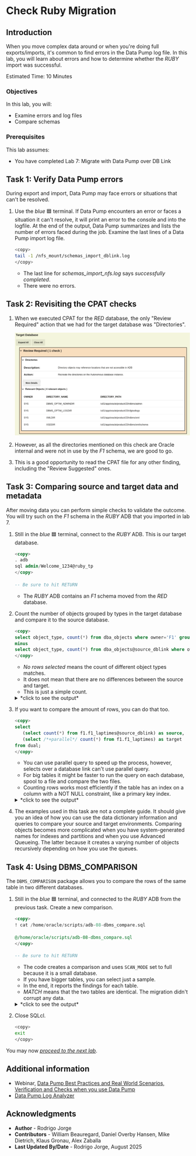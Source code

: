 # Check Ruby Migration

## Introduction

When you move complex data around or when you're doing full exports/imports, it's common to find errors in the Data Pump log file. In this lab, you will learn about errors and how to determine whether the *RUBY* import was successful.

Estimated Time: 10 Minutes

### Objectives

In this lab, you will:

* Examine errors and log files
* Compare schemas

### Prerequisites

This lab assumes:

* You have completed Lab 7: Migrate with Data Pump over DB Link

## Task 1: Verify Data Pump errors

During export and import, Data Pump may face errors or situations that can't be resolved.

1. Use the *blue* 🟦 terminal. If Data Pump encounters an error or faces a situation it can't resolve, it will print an error to the console and into the logfile. At the end of the output, Data Pump summarizes and lists the number of errors faced during the job. Examine the last lines of a Data Pump import log file.

    ``` bash
    <copy>
    tail -1 /nfs_mount/schemas_import_dblink.log
    </copy>
    ```

    * The last line for *schemas\_import\_nfs.log* says *successfully completed*.
    * There were no errors.

## Task 2: Revisiting the CPAT checks

1. When we executed CPAT for the *RED* database, the only "Review Required" action that we had for the target database was "Directories".

    ![Directories](./images/red-directories.png)

2. However, as all the directories mentioned on this check are Oracle internal and were not in use by the *F1* schema, we are good to go.

3. This is a good opportunity to read the CPAT file for any other finding, including the "Review Suggested" ones.

## Task 3: Comparing source and target data and metadata

After moving data you can perform simple checks to validate the outcome. You will try such on the *F1* schema in the *RUBY* ADB that you imported in lab 7.

1. Still in the *blue* 🟦 terminal, connect to the *RUBY* ADB. This is our target database.

    ``` sql
    <copy>
    . adb
    sql admin/Welcome_1234@ruby_tp
    </copy>

    -- Be sure to hit RETURN
    ```

    * The *RUBY* ADB contains an *F1* schema moved from the *RED* database.

2. Count the number of objects grouped by types in the target database and compare it to the source database.

    ``` sql
    <copy>
    select object_type, count(*) from dba_objects where owner='F1' group by object_type
    minus
    select object_type, count(*) from dba_objects@source_dblink where owner='F1' group by object_type;
    </copy>
    ```

    * *No rows selected* means the count of different object types matches.
    * It does not mean that there are no differences between the source and target.
    * This is just a simple count.

    <details>
    <summary>*click to see the output*</summary>

    ``` text
    SQL> select object_type, count(*) from dba_objects where owner='F1' group by object_type
         minus
         select object_type, count(*) from dba_objects@source_dblink where owner='F1' group by object_type;

    no rows selected
    ```

    </details>

3. If you want to compare the amount of rows, you can do that too.

    ``` sql
    <copy>
    select
       (select count(*) from f1.f1_laptimes@source_dblink) as source,
       (select /*+parallel*/ count(*) from f1.f1_laptimes) as target
    from dual;
    </copy>
    ```

    * You can use parallel query to speed up the process, however, selects over a database link can't use parallel query.
    * For big tables it might be faster to run the query on each database, spool to a file and compare the two files.
    * Counting rows works most efficiently if the table has an index on a column with a NOT NULL constraint, like a primary key index.

    <details>
    <summary>*click to see the output*</summary>

    ``` text
    SOURCE     TARGET
    ---------- ----------
    571047     571047
    ```

    </details>

4. The examples used in this task are not a complete guide. It should give you an idea of how you can use the data dictionary information and queries to compare your source and target environments. Comparing objects becomes more complicated when you have system-generated names for indexes and partitions and when you use Advanced Queueing. The latter because it creates a varying number of objects recursively depending on how you use the queues.

## Task 4: Using DBMS_COMPARISON

The `DBMS_COMPARISON` package allows you to compare the rows of the same table in two different databases.

1. Still in the *blue* 🟦 terminal, and connected to the *RUBY* ADB from the previous task. Create a new comparison.

    ``` sql
    <copy>
    ! cat /home/oracle/scripts/adb-08-dbms_compare.sql

    @/home/oracle/scripts/adb-08-dbms_compare.sql
    </copy>

    -- Be sure to hit RETURN
    ```

    * The code creates a comparison and uses `SCAN_MODE` set to full because it is a small database.
    * If you have bigger tables, you can select just a sample.
    * In the end, it reports the findings for each table.
    * *MATCH* means that the two tables are identical. The migration didn't corrupt any data.

    <details>
    <summary>*click to see the output*</summary>

    ``` text
    SQL> ! cat /home/oracle/scripts/adb-08-dbms_compare.sql
    SET SERVEROUT ON

    DECLARE
      V_COMPARISON_NAME VARCHAR2(128);
      V_RESULT          BOOLEAN;
      V_COMPARISON_OUT  DBMS_COMPARISON.COMPARISON_TYPE;
    BEGIN
      FOR T IN (
        SELECT OWNER, TABLE_NAME
          FROM ALL_TABLES
         WHERE OWNER IN ('F1','HR','PM','IX','SH','BI')
      ) LOOP
        BEGIN
          V_COMPARISON_NAME := 'CMP_' || T.TABLE_NAME;

          -- Drop if exists
          BEGIN
            DBMS_COMPARISON.DROP_COMPARISON(V_COMPARISON_NAME);
          EXCEPTION
            WHEN OTHERS THEN
              NULL;
          END;

          -- Create comparison
          DBMS_COMPARISON.CREATE_COMPARISON(
            COMPARISON_NAME => V_COMPARISON_NAME,
            SCHEMA_NAME => T.OWNER,
            OBJECT_NAME => T.TABLE_NAME,
            DBLINK_NAME => 'SOURCE_DBLINK',
            REMOTE_SCHEMA_NAME => T.OWNER,
            REMOTE_OBJECT_NAME => T.TABLE_NAME,
            SCAN_MODE => DBMS_COMPARISON.CMP_SCAN_MODE_FULL
          );

          -- Run comparison
          V_RESULT := DBMS_COMPARISON.COMPARE(COMPARISON_NAME => V_COMPARISON_NAME, SCAN_INFO => V_COMPARISON_OUT);
          DBMS_OUTPUT.PUT_LINE(T.OWNER || '.' || T.TABLE_NAME || ': ' || CASE
            WHEN V_RESULT THEN
              'MATCH'
            ELSE 'DIFFER'
          END);

        EXCEPTION
          WHEN OTHERS THEN
            DBMS_OUTPUT.PUT_LINE('Error comparing ' || T.TABLE_NAME || ': ' || SQLERRM);
        END;
      END LOOP;
    END;
    /

    SQL> @/home/oracle/scripts/adb-08-dbms_compare.sql
    F1.F1_CONSTRUCTORRESULTS: MATCH
    F1.F1_QUALIFYING: MATCH
    F1.F1_SPRINTRESULTS: MATCH
    F1.F1_PITSTOPS: MATCH
    F1.F1_LAPTIMES: MATCH
    F1.F1_RESULTS: MATCH
    F1.F1_STATUS: MATCH
    F1.F1_CONSTRUCTORSTANDINGS: MATCH
    F1.F1_RACES: MATCH
    F1.F1_CONSTRUCTORS: DIFFER
    F1.F1_CIRCUITS: MATCH
    F1.F1_SEASONS: MATCH
    F1.F1_DRIVERSTANDINGS: MATCH

    PL/SQL procedure successfully completed.
    ```

    </details>

2. Close SQLcl.

    ``` bash
    <copy>
    exit
    </copy>
    ```

You may now [*proceed to the next lab*](#next).

## Additional information

* Webinar, [Data Pump Best Practices and Real World Scenarios, Verification and Checks when you use Data Pump](https://www.youtube.com/watch?v=960ToLE-ZE8&t=4857s)
* [Data Pump Log Analyzer](https://github.com/macsdata/data-pump-log-analyzer)

## Acknowledgments

* **Author** - Rodrigo Jorge
* **Contributors** - William Beauregard, Daniel Overby Hansen, Mike Dietrich, Klaus Gronau, Alex Zaballa
* **Last Updated By/Date** - Rodrigo Jorge, August 2025
